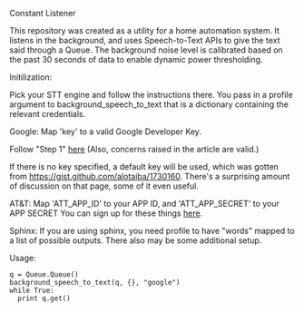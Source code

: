 Constant Listener

This repository was created as a utility for a home automation system. It listens in the background, and uses Speech-to-Text APIs to give the text said through a Queue. The background noise level is calibrated based on the past 30 seconds of data to enable dynamic power thresholding.

Initilization:

Pick your STT engine and follow the instructions there. You pass in a profile argument to background_speech_to_text that is a dictionary containing the relevant credentials.

  Google:
Map 'key' to a valid Google Developer Key.

Follow "Step 1" [here](http://progfruits.wordpress.com/2014/05/31/using-google-speech-api-from-python/)
(Also, concerns raised in the article are valid.)

If there is no key specified, a default key will be used, which was gotten from https://gist.github.com/alotaiba/1730160. There's a surprising amount of discussion on that page, some of it even useful.

  AT&T:
Map 'ATT_APP_ID' to your APP ID, and 'ATT_APP_SECRET' to your APP SECRET
You can sign up for these things [here](https://developer.att.com/).

  Sphinx:
If you are using sphinx, you need profile to have "words" mapped to a list of possible outputs. There also may be some additional setup.

Usage:
```
q = Queue.Queue()
background_speech_to_text(q, {}, "google")
while True:
  print q.get()
```
